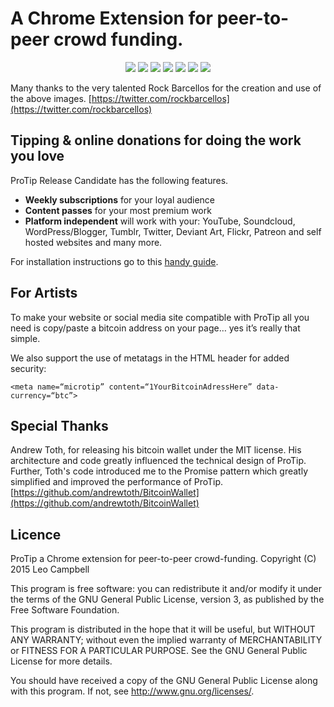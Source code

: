 # A Chrome Extension for peer-to-peer crowd funding.

<p align="center">
  <img src="/assets/promotional/1_protip_cartoon_rock_barcellos.jpg?raw=true" />
  <img src="/assets/promotional/2_protip_cartoon_rock_barcellos.jpg?raw=true" />
  <img src="/assets/promotional/3_protip_cartoon_rock_barcellos.jpg?raw=true" />
  <img src="/assets/promotional/4_protip_cartoon_rock_barcellos.jpg?raw=true" />
  <img src="/assets/promotional/5_protip_cartoon_rock_barcellos.jpg?raw=true" />
  <img src="/assets/promotional/6_protip_cartoon_rock_barcellos.jpg?raw=true" />
  <img src="/assets/promotional/7_protip_cartoon_rock_barcellos.jpg?raw=true" />
</p>

Many thanks to the very talented Rock Barcellos for the creation and use of the above images. [https://twitter.com/rockbarcellos](https://twitter.com/rockbarcellos)

## Tipping & online donations for doing the work you love
ProTip Release Candidate has the following features.

- **Weekly subscriptions** for your loyal audience
- **Content passes** for your most premium work
- **Platform independent** will work with your: YouTube, Soundcloud, WordPress/Blogger, Tumblr, Twitter, Deviant Art, Flickr, Patreon and self hosted websites and many more.  

For installation instructions go to this [handy guide](https://docs.google.com/presentation/d/1Uo37gP_EKJTfhqkV7cU0rKlUX14aXLLdVz9MjTb0VcE/pub?start=false&loop=false&delayms=3000).

## For Artists
To make your website or social media site compatible with ProTip all you need is copy/paste a bitcoin address on your page… yes it’s really that simple. 

We also support the use of metatags in the HTML header for added security:

```
<meta name=“microtip” content=“1YourBitcoinAdressHere” data-currency=“btc”>
```

## Special Thanks
Andrew Toth, for releasing his bitcoin wallet under the MIT license. His architecture and code greatly influenced the technical design of ProTip. Further, Toth's code introduced me to the Promise pattern which greatly simplified and improved the performance of ProTip.
[https://github.com/andrewtoth/BitcoinWallet](https://github.com/andrewtoth/BitcoinWallet)

## Licence
ProTip a Chrome extension for peer-to-peer crowd-funding.
Copyright (C) 2015 Leo Campbell

This program is free software: you can redistribute it and/or modify
it under the terms of the GNU General Public License, version 3, as
published by the Free Software Foundation.

This program is distributed in the hope that it will be useful,
but WITHOUT ANY WARRANTY; without even the implied warranty of
MERCHANTABILITY or FITNESS FOR A PARTICULAR PURPOSE.  See the
GNU General Public License for more details.

You should have received a copy of the GNU General Public License
along with this program.  If not, see <http://www.gnu.org/licenses/>.